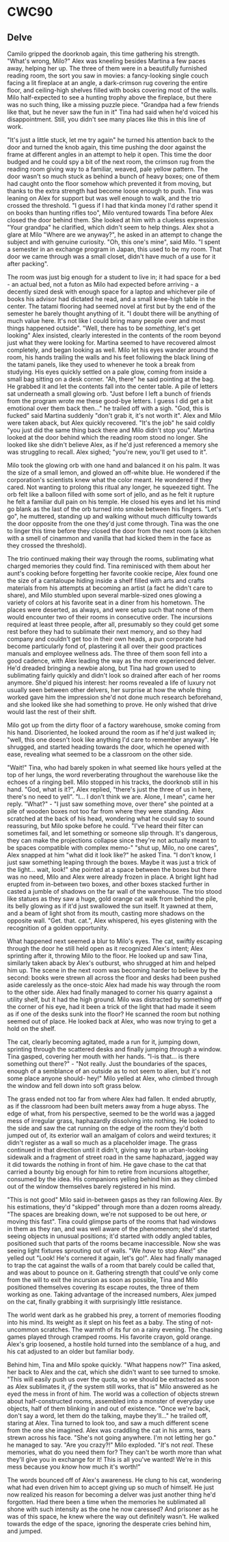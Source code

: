 # CWC90
## Delve

Camilo gripped the doorknob again, this time gathering his strength. "What's wrong, Milo?" Alex was kneeling besides Martina a few paces away, helping her up. The three of them were in a beautifully furnished reading room, the sort you saw in movies: a fancy-looking single couch facing a lit fireplace at an angle, a dark-crimson rug covering the entire floor, and ceiling-high shelves filled with books covering most of the walls. Milo half-expected to see a hunting trophy above the fireplace, but there was no such thing, like a missing puzzle piece. "Grandpa had a few friends like that, but he never saw the fun in it" Tina had said when he'd voiced his disappointment. Still, you didn't see many places like this in this line of work.

"It's just a little stuck, let me try again" he turned his attention back to the door and turned the knob again, this time pushing the door against the frame at different angles in an attempt to help it open. This time the door budged and he could spy a bit of the next room, the crimson rug from the reading room giving way to a familiar, weaved, pale yellow pattern. The door wasn't so much stuck as behind a bunch of heavy boxes; one of them had caught onto the floor somehow which prevented it from moving, but thanks to the extra strength had become loose enough to push. Tina was leaning on Alex for support but was well enough to walk, and the trio crossed the threshold. "I guess if I had that kinda money I'd rather spend it on books than hunting rifles too", Milo ventured towards Tina before Alex closed the door behind them. She looked at him with a clueless expression. "Your grandpa" he clarified, which didn't seem to help things. Alex shot a glare at Milo "Where are we anyway?", he asked in an attempt to change the subject and with genuine curiosity. "Oh, this one's mine", said Milo. "I spent a semester in an exchange program in Japan, this used to be my room. That door we came through was a small closet, didn't have much of a use for it after packing". 

The room was just big enough for a student to live in; it had space for a bed - an actual bed, not a futon as Milo had expected before arriving - a decently sized desk with enough space for a laptop and whichever pile of books his advisor had dictated he read, and a small knee-high table in the center. The tatami flooring had seemed novel at first but by the end of the semester he barely thought anything of it. "I doubt there will be anything of much value here. It's not like I could bring many people over and most things happened outside". "Well, there has to be *something*, let's get looking" Alex insisted, clearly interested in the contents of the room beyond just what they were looking for. Martina seemed to have recovered almost completely, and began looking as well. Milo let his eyes wander around the room, his hands trailing the walls and his feet following the black lining of the tatami panels, like they used to whenever he took a break from studying. His eyes quickly settled on a pale glow, coming from inside a small bag sitting on a desk corner. "Ah, there" he said pointing at the bag. He grabbed it and let the contents fall into the center table. A pile of letters sat underneath a small glowing orb. "Just before I left a bunch of friends from the program wrote me these good-bye letters. I guess I did get a bit emotional over them back then..." he trailed off with a sigh. "God, this is fucked" said Martina suddenly "don't grab it, it's not worth it". Alex and Milo were taken aback, but Alex quickly recovered. "It's the job" he said coldly "you just did the same thing back there and Milo didn't stop you". Martina looked at the door behind which the reading room stood no longer. She looked like she didn't believe Alex, as if he'd just referenced a memory she was struggling to recall. Alex sighed; "you're new, you'll get used to it".

Milo took the glowing orb with one hand and balanced it on his palm. It was the size of a small lemon, and glowed an off-white blue. He wondered if the corporation's scientists knew what the color meant. He wondered if they cared. Not wanting to prolong this ritual any longer, he squeezed tight. The orb felt like a balloon filled with some sort of jello, and as he felt it rupture he felt a familiar dull pain on his temple. He closed his eyes and let his mind go blank as the last of the orb turned into smoke between his fingers. "Let's go", he muttered, standing up and walking without much difficulty towards the door opposite from the one they'd just come through. Tina was the one to linger this time before they closed the door from the next room (a kitchen with a smell of cinammon and vanilla that had kicked them in the face as they crossed the threshold).

The trio continued making their way through the rooms, sublimating what charged memories they could find. Tina reminisced with them about her aunt's cooking before forgetting her favorite cookie recipe, Alex found one the size of a cantaloupe hiding inside a shelf filled with arts and crafts materials from his attempts at becoming an artist (a fact he didn't care to share), and Milo stumbled upon several marble-sized ones glowing a variety of colors at his favorite seat in a diner from his hometown. The places were deserted, as always, and were setup such that none of them would encounter two of their rooms in consecutive order. The incursions required at least three people, after all, presumably so they could get some rest before they had to sublimate their next memory, and so they had company and couldn't get too in their own heads, a pun corporate had become particularly fond of, plastering it all over their good practices manuals and employee wellness ads. The three of them soon fell into a good cadence, with Alex leading the way as the more experienced delver. He'd dreaded bringing a newbie along, but Tina had grown used to sublimating fairly quickly and didn't look so drained after each of her rooms anymore. She'd piqued his interest: her rooms revealed a life of luxury not usually seen between other delvers, her surprise at how the whole thing worked gave him the impression she'd not done much research beforehand, and she looked like she had something to prove. He only wished that drive would last the rest of their shift.

Milo got up from the dirty floor of a factory warehouse, smoke coming from his hand. Disoriented, he looked around the room as if he'd just walked in; "well, this one doesn't look like anything I'd care to remember anyway". He shrugged, and started heading towards the door, which he opened with ease, revealing what seemed to be a classroom on the other side. 

"Wait!" Tina, who had barely spoken in what seemed like hours yelled at the top of her lungs, the word reverberating throughout the warehouse like the echoes of a ringing bell. Milo stopped in his tracks, the doorknob still in his hand. "God, what is it?", Alex replied, "there's just the three of us in here, there's no need to yell". "I... I don't think we are. Alone, I mean", came her reply. "What?" - "I just saw something move, over there" she pointed at a pile of wooden boxes not too far from where they were standing. Alex scratched at the back of his head, wondering what he could say to sound reassuring, but Milo spoke before he could. "I've heard their filter can sometimes fail, and let something or someone slip through. It's dangerous, they can make the projections collapse since they're not actually meant to be spaces compatible with complex memo-" "shut up, Milo, no one cares", Alex snapped at him "what did it look like?" he asked Tina. "I don't know, I just saw something leaping through the boxes. Maybe it was just a trick of the light... wait, look!" she pointed at a space between the boxes but there was no need, Milo and Alex were already frozen in place. A bright light had erupted from in-between two boxes, and other boxes stacked further in casted a jumble of shadows on the far wall of the warehouse. The trio stood like statues as they saw a huge, gold orange cat walk from behind the pile, its belly glowing as if it'd just swallowed the sun itself. It yawned at them, and a beam of light shot from its mouth, casting more shadows on the opposite wall. "Get. that. cat.", Alex whispered, his eyes glistening with the recognition of a golden opportunity.

What happened next seemed a blur to Milo's eyes. The cat, swiftly escaping through the door he still held open as it recognized Alex's intent; Alex sprinting after it, throwing Milo to the floor. He looked up and saw Tina, similarly taken aback by Alex's outburst, who shrugged at him and helped him up. The scene in the next room was becoming harder to believe by the second: books were strewn all across the floor and desks had been pushed aside carelessly as the once-stoic Alex had made his way through the room to the other side. Alex had finally managed to corner his quarry against a utility shelf, but it had the high ground. Milo was distracted by something off the corner of his eye, had it been a trick of the light that had made it seem as if one of the desks sunk into the floor? He scanned the room but nothing seemed out of place. He looked back at Alex, who was now trying to get a hold on the shelf.

The cat, clearly becoming agitated, made a run for it, jumping down, sprinting through the scattered desks and finally jumping *through* a window. Tina gasped, covering her mouth with her hands. "I-is that... is there something out there?" - "Not really. Just the boundaries of the spaces, enough of a semblance of an outside as to not seem to alien, but it's not some place anyone should- hey!" Milo yelled at Alex, who climbed through the window and fell down into soft grass below.

The grass ended not too far from where Alex had fallen. It ended abruptly, as if the classroom had been built meters away from a huge abyss. The edge of what, from his perspective, seemed to be the world was a jagged mess of irregular grass, haphazardly dissolving into nothing. He looked to the side and saw the cat running on the edge of the room they'd both jumped out of, its exterior wall an amalgam of colors and weird textures; it didn't register as a wall so much as a placeholder image. The grass continued in that direction until it didn't, giving way to an urban-looking sidewalk and a fragment of street road in the same haphazard, jagged way it did towards the nothing in front of him. He gave chase to the cat that carried a bounty big enough for him to retire from incursions altogether, consumed by the idea. His companions yelling behind him as they climbed out of the window themselves barely registered in his mind.

"This is not good" Milo said in-between gasps as they ran following Alex. By his estimations, they'd "skipped" through more than a dozen rooms already. "The spaces are breaking down, we're not supposed to be out here, *or* moving this fast". Tina could glimpse parts of the rooms that had windows in them as they ran, and was well aware of the phenomenom; she'd started seeing objects in unusual positions; it'd started with oddly angled tables, positioned such that parts of the rooms became inaccessible. Now she was seeing light fixtures sprouting out of walls. "We *have* to stop Alex!" she yelled out "Look! He's cornered it again, let's go!". Alex had finally managed to trap the cat against the walls of a room that barely could be called that, and was about to pounce on it. Gathering strength that could've only come from the will to exit the incursion as soon as possible, Tina and Milo positioned themselves covering its escape routes, the three of them working as one. Taking advantage of the increased numbers, Alex jumped on the cat, finally grabbing it with surprisingly little resistance.

The world went dark as he grabbed his prey, a torrent of memories flooding into his mind. Its weight as it slept on his feet as a baby. The sting of not-uncommon scratches. The warmth of its fur on a rainy evening. The chasing games played through cramped rooms. His favorite crayon, gold orange. Alex's grip loosened, a hostile hold turned into the semblance of a hug, and his cat adjusted to an older but familiar body.

Behind him, Tina and Milo spoke quickly. "What happens now?" Tina asked, her back to Alex and the cat, which she didn't want to see turned to smoke. "This will easily push us over the quota, so we should be extracted as soon as Alex sublimates it, *if* the system still works, that is" Milo answered as he eyed the mess in front of him. The world was a collection of objects strewn about half-constructed rooms, assembled into a monster of everyday use objects, half of them blinking in and out of existence. "Once we're back, don't say a word, let them do the talking, maybe they'll..." he trailed off, staring at Alex. Tina turned to look too, and saw a much different scene from the one she imagined. Alex was craddling the cat in his arms, tears strewn across his face. "She's not going anywhere. I'm not letting her go." he managed to say. "Are you crazy?!" Milo exploded. "*It*'s not *real*. These memories, what do you need them for? They can't be worth more than what they'll give you in exchange for it! This is all you've wanted! We're in this mess because you *know* how much it's worth!"

The words bounced off of Alex's awareness. He clung to his cat, wondering what had even driven him to accept giving up so much of himself. He just now realized his reason for becoming a delver was just another thing he'd forgotten. Had there been a time when the memories he sublimated all shone with such intensity as the one he now caressed? And prisoner as he was of this space, he knew where the way out definitely wasn't. He walked towards the edge of the space, ignoring the desperate cries behind him, and jumped.